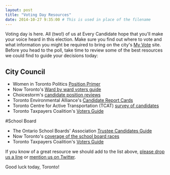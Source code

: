 ```yaml
---
layout: post
title: "Voting Day Resources"
date: 2014-10-27 9:35:00 # This is used in place of the filename
---
```

Voting day is here. All (two!) of us at Every Candidate hope that you'll make your voice heard in this election. Make sure you find out where to vote and what information you might be required to bring on the city's [My Vote](http://app.toronto.ca/vote/myVote.do) site. Before you head to the poll, take time to review some of the best resources we could find to guide your decisions today:

## City Council 

* Women in Toronto Politics [Position Primer](http://positionprimer.ca/)
* Now Toronto's [Ward by ward voters guide](http://www.nowtoronto.com/news/story.cfm?content=138863) 
* Choicestorm's [candidate position reviews](http://www.choicestorm.com/political/toronto-municipal-election-2014-candidate-list)
* Toronto Environmental Alliance's [Candidate Report Cards](http://www.torontoenvironment.org/vote2014/candidatereportcards)
* Toronto Centre for Active Transportation (TCAT) [survey of candidates](http://tcat.ca/election_surveys_2014)
* Toronto Taxpayers Coalition's [Voters Guide](http://www.torontotaxpayer.ca/category/votersguide/)

#School Board

* The Ontario School Boards' Association [Trustee Candidates Guide](http://candidates.ontarioschooltrustees.org/en/school-boards-and-trustees.html)
* Now Toronto's [coverage of the school board races](http://nowtoronto.com/news/story.cfm?content=200068)
* Toronto Taxpayers Coalition's [Voters Guide](http://www.torontotaxpayer.ca/category/votersguide/)

If you know of a great resource we should add to the list above, <a href="mailto:everycandidate@gmai.com">please drop us a line</a> or <a href="https://twitter.com/EveryCandidate">mention us on Twitter</a>.

Good luck today, Toronto!
